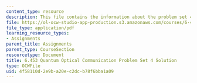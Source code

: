 ```yaml
---
content_type: resource
description: This file contains the information about the problem set 4 solution.
file: https://ol-ocw-studio-app-production.s3.amazonaws.com/courses/6-453-quantum-optical-communication-fall-2016/4f58110d2e9ba20ec2dcb78f6bba1a09_MIT6_453F16_ps4_sol.pdf
file_type: application/pdf
learning_resource_types:
- Assignments
parent_title: Assignments
parent_type: CourseSection
resourcetype: Document
title: 6.453 Quantum Optical Communication Problem Set 4 Solution
type: OCWFile
uid: 4f58110d-2e9b-a20e-c2dc-b78f6bba1a09
---
```

